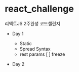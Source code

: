 # react_challenge
리액트JS 2주완성 코드챌린지

- Day 1
  - Static
  - Spread Syntax
  - rest params
  [ ] freeze

- Day 2
